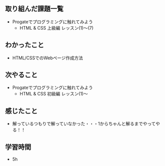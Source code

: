 ## 取り組んだ課題一覧
- Progateでプログラミングに触れてみよう
     -  HTML & CSS 上級編 レッスン(1)〜(7)

## わかったこと
-  HTML/CSSでのWebページ作成方法

## 次やること
-  Progateでプログラミングに触れてみよう
     -  HTML & CSS 初級編 レッスン(1)〜

## 感じたこと
-  解っているつもりで解っていなかった・・・1からちゃんと解るまでやってやる！！

## 学習時間
- 5h
